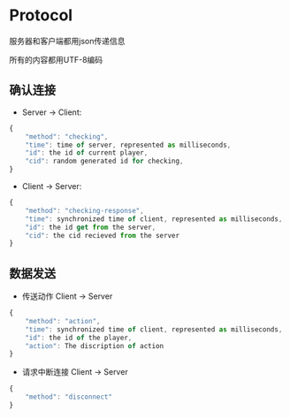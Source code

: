 # Protocol

服务器和客户端都用json传递信息

所有的内容都用UTF-8编码

## 确认连接

+ Server -> Client:
```javascript
{
    "method": "checking",
    "time": time of server, represented as milliseconds,
    "id": the id of current player,
    "cid": random generated id for checking,
}
```

+ Client -> Server:
```javascript
{
    "method": "checking-response",
    "time": synchronized time of client, represented as milliseconds,
    "id": the id get from the server,
    "cid": the cid recieved from the server
}
```

## 数据发送

+ 传送动作 Client -> Server
```javascript
{
    "method": "action",
    "time": synchronized time of client, represented as milliseconds,
    "id": the id of the player,
    "action": The discription of action
}
```
+ 请求中断连接 Client -> Server
```javascript
{
    "method": "disconnect"
}
```
